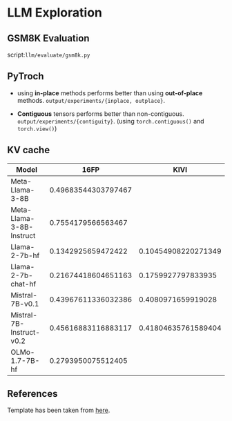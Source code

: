 # LLM Exploration

## GSM8K Evaluation

script:`llm/evaluate/gsm8k.py`



## PyTroch

- using **in-place** methods performs better than using **out-of-place** methods. `output/experiments/{inplace, outplace}`.

- **Contiguous** tensors performs better than non-contiguous. `output/experiments/{contiguity}`. (using `torch.contiguous()` and `torch.view()`)


## KV cache

| Model                    | 16FP                | KIVI                |
| ------------------------ | ------------------- | ------------------- |
| Meta-Llama-3-8B          | 0.49683544303797467 |                     |
| Meta-Llama-3-8B-Instruct | 0.7554179566563467  |                     |
| Llama-2-7b-hf            | 0.1342925659472422  | 0.10454908220271349 |
| Llama-2-7b-chat-hf       | 0.21674418604651163 | 0.1759927797833935  |
| Mistral-7B-v0.1          | 0.43967611336032386 | 0.4080971659919028  |
| Mistral-7B-Instruct-v0.2 | 0.45616883116883117 | 0.41804635761589404 |
| OLMo-1.7-7B-hf           | 0.2793950075512405  |                     |











## References
Template has been taken from [here](https://github.com/Guangxuan-Xiao/GSM8K-eval).